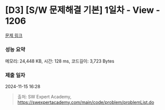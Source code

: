 # [D3] [S/W 문제해결 기본] 1일차 - View - 1206 

[문제 링크](https://swexpertacademy.com/main/code/problem/problemDetail.do?contestProbId=AV134DPqAA8CFAYh) 

### 성능 요약

메모리: 24,448 KB, 시간: 128 ms, 코드길이: 3,723 Bytes

### 제출 일자

2024-11-15 16:28



> 출처: SW Expert Academy, https://swexpertacademy.com/main/code/problem/problemList.do